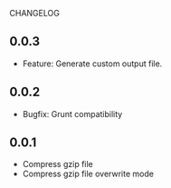 CHANGELOG

## 0.0.3
+ Feature: Generate custom output file.

## 0.0.2
+ Bugfix: Grunt compatibility 

## 0.0.1
+ Compress gzip file
+ Compress gzip file overwrite mode
